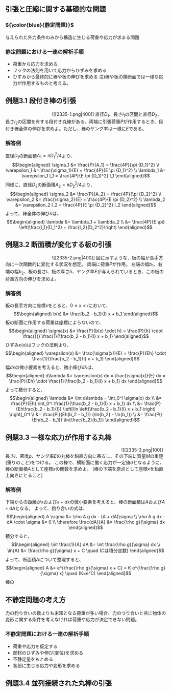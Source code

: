 ## 引張と圧縮に関する基礎的な問題
### ${\color{blue}{静定問題}}$
与えられた外力条件のみから構造に生じる荷重や応力が求まる問題
### 静定問題における一連の解析手順
- 荷重から応力を求める
- フックの法則を用いて応力からひずみを求める
- ひずみから最終的に棒や板の伸びを求める
注)棒や板の横断面では一様な応力が作用するものと考える。

## 例題$3.1$ 段付き棒の引張
$\hspace{4cm}$![[2335-1.png|400]]
直径$D_1$、長さ$l_1$の区間と直径$D_2$、長さ$l_2$の区間を有する段付き丸棒がある。両端に引張荷重$P$が作用するとき、段付き棒全体の伸びを求めよ。ただし、棒のヤング率は一様に$E$である。
### 解答例
直径$D_1$の断面積$A_1=\pi {D_1}^2 /4$より、
$$\begin{aligned}
\sigma_1 &= \frac{P}{A_1} = \frac{4P}{\pi {D_1}^2} \\
\varepsilon_1 &= \frac{\sigma_1}{E} = \frac{4P}{E \pi {D_1}^2} \\
\lambda_1 &= \varepsilon_1 l_1 = \frac{4P}{E \pi {D_1}^2} l_1
\end{aligned}$$
同様に、直径$D_2$の断面積$A_2=\pi {D_2}^2 /4$より、
$$\begin{aligned}
\sigma_2 &= \frac{P}{A_2} = \frac{4P}{\pi {D_2}^2} \\
\varepsilon_2 &= \frac{\sigma_2}{E} = \frac{4P}{E \pi {D_2}^2} \\
\lambda_2 &= \varepsilon_2 l_2 = \frac{4P}{E \pi {D_2}^2} l_2
\end{aligned}$$
よって、棒全体の伸び$\lambda$は、
$$\begin{aligned}
\lambda &= \lambda_1 + \lambda_2 \\
&= \frac{4P}{E \pi} \left(\frac{l_1}{D_1^2} + \frac{l_2}{D_2^2}\right)
\end{aligned}$$

## 例題$3.2$ 断面積が変化する板の引張
$\hspace{4cm}$![[2335-2.png|400]]
図に示すような、板の幅が長手方向に一次関数的に変化する状況を想定。
両端に荷重$P$が作用。
左端の幅$b_1$、右端の幅$b_2$、板の長さ$l$、板の厚さ$h$、ヤング率$E$が与えられているとき、この板の荷重方向の伸びを求めよ。
### 解答例
板の長手方向に座標$x$をとると、$0 \leq x \leq l$において、
$$\begin{aligned}
b(x) &= \frac{b_2 - b_1}{l} x + b_1
\end{aligned}$$
板の断面に作用する荷重は座標によらないので、
$$\begin{aligned}
\sigma(x) &= \frac{P}{b(x) \cdot h} = \frac{P}{h} \cdot \frac{}{} \frac{1}{\frac{b_2 - b_1}{l} x + b_1}
\end{aligned}$$
ひずみ$\varepsilon(x)$はフックの法則より、
$$\begin{aligned}
\varepsilon(x) &= \frac{\sigma(x)}{E} = \frac{P}{Eh} \cdot \frac{1}{\frac{b_2 - b_1}{l} x + b_1}
\end{aligned}$$
幅$dx$の微小要素を考えると、微小伸び$d\lambda$は、
$$\begin{aligned}
d\lambda &= \varepsilon(x) dx = \frac{\sigma(x)}{E} dx = \frac{P}{Eh} \cdot \frac{1}{\frac{b_2 - b_1}{l} x + b_1} dx
\end{aligned}$$
よって積分すると、
$$\begin{aligned}
\lambda &= \int d\lambda = \int_0^l \sigma(x) dx \\
&= \frac{P}{Eh} \int_0^l \frac{1}{\frac{b_2 - b_1}{l} x + b_1} dx \\
&= \frac{P}{Eh\frac{b_2 - b_1}{l}} \left[\ln \left(\frac{b_2 - b_1}{l} x + b_1 \right) \right]_0^l \\
&= \frac{Pl}{Eh(b_2 - b_1)} (\ln{b_2} - \ln{b_1}) \\
&= \frac{Pl}{Eh(b_2 - b_1)} \ln{\frac{b_2}{b_1}}
\end{aligned}$$

## 例題$3.3$ 一様な応力が作用する丸棒
$\hspace{10cm}$![[2335-3.png|100]]
長さ$l$、密度$\rho$、ヤング率$E$の丸棒を鉛直方向に吊るし、その下端に質量$M$の重錘(重りのこと)をつける。
この棒で、横断面に働く応力が一定値$\sigma$となるように、棒の断面積$A$として座標$x$の関数を求めよ。
(棒の下端を原点として座標$x$を鉛直上向きにとること)
### 解答例
下端からの距離が$x$および$x+dx$の微小要素を考えると、棒の断面積は$A$および$A+dA$となる。
よって、釣り合いの式は、
$$\begin{aligned}
A \sigma &= \rho A g dx - (A + dA)\sigma \\
\rho A g dx - dA \cdot \sigma &= 0 \\
\therefore \frac{dA}{A} &= \frac{\rho g}{\sigma} dx
\end{aligned}$$
積分すると、
$$\begin{aligned}
\int \frac{1}{A} dA &= \int \frac{\rho g}{\sigma} dx \\
\ln{A} &= \frac{\rho g}{\sigma} x + C \quad (Cは積分定数)
\end{aligned}$$
よって、断面積$A$について整理すると、
$$\begin{aligned}
A &= e^{\frac{\rho g}{\sigma} x + C} = K e^{\frac{\rho g}{\sigma} x} \quad (K=e^C)
\end{aligned}$$
棒の

















## 不静定問題の考え方
力の釣り合いの数よりも未知となる荷重が多い場合、力のつり合いと共に物体の変形に関する条件を考えなければ荷重や応力が決定できない問題。
### 不静定問題における一連の解析手順
- 荷重や応力を仮定する
- 部材のひずみや伸び(変位)を求める
- 不静定量をもとめる
- 各部に生じる応力や変形を求める

## 例題$3.4$ 並列接続された丸棒の引張












